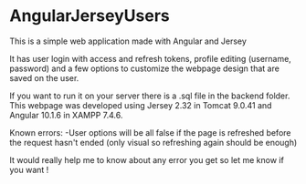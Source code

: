 # AngularJerseyUsers
This is a simple web application made with Angular and Jersey

It has user login with access and refresh tokens, profile editing (username, password) and a few options to customize the webpage design that are saved on the user.

If you want to run it on your server there is a .sql file in the backend folder. This webpage was developed using Jersey 2.32 in Tomcat 9.0.41 and Angular 10.1.6 in XAMPP 7.4.6.

Known errors:
-User options will be all false if the page is refreshed before the request hasn't ended (only visual so refreshing again should be enough)
  
It would really help me to know about any error you get so let me know if you want !
